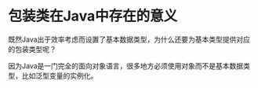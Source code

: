 # 包装类在Java中存在的意义

既然Java出于效率考虑而设置了基本数据类型，为什么还要为基本类型提供对应的包装类型呢？

因为Java是一门完全的面向对象语言，很多地方必须使用对象而不是基本数据类型，比如泛型变量的实例化。